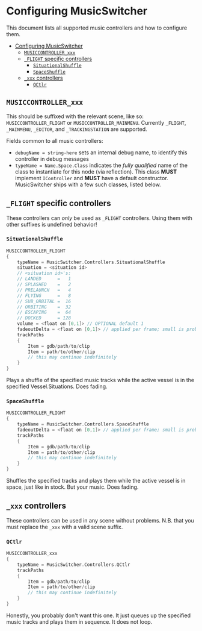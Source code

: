 # Configuring MusicSwitcher

This document lists all supported music controllers and how to configure them.

- [Configuring MusicSwitcher](#configuring-musicswitcher)
  - [`MUSICCONTROLLER_xxx`](#musiccontroller_xxx)
  - [`_FLIGHT` specific controllers](#_flight-specific-controllers)
    - [`SituationalShuffle`](#situationalshuffle)
    - [`SpaceShuffle`](#spaceshuffle)
  - [`_xxx` controllers](#_xxx-controllers)
    - [`QCtlr`](#qctlr)

## `MUSICCONTROLLER_xxx`

This should be suffixed with the relevant scene, like so: `MUSICCONTROLLER_FLIGHT` or `MUSICCONTROLLER_MAINMENU`. Currently
`_FLIGHT`, `_MAINMENU`, `_EDITOR`, and `_TRACKINGSTATION` are supported.

Fields common to all music controllers:
* `debugName = string-here` sets an internal debug name, to identify this controller in debug messages
* `typeName = Name.Space.Class` indicates the *fully qualified* name of the class to instantiate for
  this node \(via reflection\). This class **MUST** implement `IController` and **MUST** have a default
  constructor. MusicSwitcher ships with a few such classes, listed below.

## `_FLIGHT` specific controllers

These controllers can *only* be used as `_FLIGHT` controllers. Using them with other suffixes is undefined behavior!

### `SituationalShuffle`
```go
MUSICCONTROLLER_FLIGHT
{
    typeName = MusicSwitcher.Controllers.SituationalShuffle
    situation = <situation id>
    // <situation id>'s:
    // LANDED      =   1
    // SPLASHED    =   2
    // PRELAUNCH   =   4
    // FLYING      =   8
    // SUB_ORBITAL =  16
    // ORBITING    =  32
    // ESCAPING    =  64
    // DOCKED      = 128
    volume = <float on [0,1]> // OPTIONAL default 1
    fadeoutDelta = <float on [0,1]> // applied per frame; small is probably good. OPTIONAL default 0.05
    trackPaths
    {
        Item = gdb/path/to/clip
        Item = path/to/other/clip
        // this may continue indefinitely
    }
}
```
Plays a shuffle of the specified music tracks while the active vessel is in the specified Vessel.Situations. Does fading.

### `SpaceShuffle`
```go
MUSICCONTROLLER_FLIGHT
{
    typeName = MusicSwitcher.Controllers.SpaceShuffle
    fadeoutDelta = <float on [0,1]> // applied per frame; small is probably good. OPTIONAL default 0.05
    trackPaths
    {
        Item = gdb/path/to/clip
        Item = path/to/other/clip
        // this may continue indefinitely
    }
}
```
Shuffles the specified tracks and plays them while the active vessel is in space, just like in stock. But your music. Does fading.

## `_xxx` controllers

These controllers can be used in any scene without problems. N.B. that you must replace the `_xxx` with a valid scene suffix.

### `QCtlr`
```go
MUSICCONTROLLER_xxx
{
    typeName = MusicSwitcher.Controllers.QCtlr
    trackPaths
    {
        Item = gdb/path/to/clip
        Item = path/to/other/clip
        // this may continue indefinitely
    }
}
```
Honestly, you probably don't want this one. It just queues up the specified music tracks and plays them in sequence. It
does not loop.